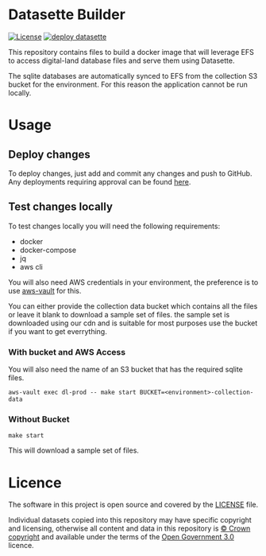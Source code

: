# Datasette Builder

[![License](https://img.shields.io/github/license/mashape/apistatus.svg)](https://github.com/digital-land/datasette-builder/blob/master/LICENSE)
[![deploy datasette](https://github.com/digital-land/datasette-builder/actions/workflows/deploy.yml/badge.svg)](https://github.com/digital-land/datasette-builder/actions/workflows/deploy.yml)

This repository contains files to build a docker image that will leverage EFS to access digital-land database files and 
serve them using Datasette.

The sqlite databases are automatically synced to EFS from the collection S3 bucket for the environment. For this reason
the application cannot be run locally.

# Usage

## Deploy changes

To deploy changes, just add and commit any changes and push to GitHub. Any deployments requiring approval can be found 
[here](https://github.com/digital-land/datasette-builder/actions).

## Test changes locally

To test changes locally you will need the following requirements:

* docker
* docker-compose
* jq
* aws cli

You will also need AWS credentials in your environment, the preference is to use 
[aws-vault](https://github.com/99designs/aws-vault) for this.

You can either provide the collection data bucket which contains all the files or leave it blank to download a sample set of files. the sample set is downloaded using our cdn and
is suitable for most purposes use the bucket if you want to get everrything.

### With bucket and AWS Access
You will also need the name of an S3 bucket that has the required sqlite files.

`aws-vault exec dl-prod -- make start BUCKET=<environment>-collection-data`

### Without Bucket

`make start`

This will download a sample set of files.

# Licence

The software in this project is open source and covered by the [LICENSE](LICENSE) file.

Individual datasets copied into this repository may have specific copyright and licensing, otherwise all content and 
data in this repository is [© Crown copyright](http://www.nationalarchives.gov.uk/information-management/re-using-public-sector-information/copyright-and-re-use/crown-copyright/) 
and available under the terms of the [Open Government 3.0](https://www.nationalarchives.gov.uk/doc/open-government-licence/version/3/) 
licence.